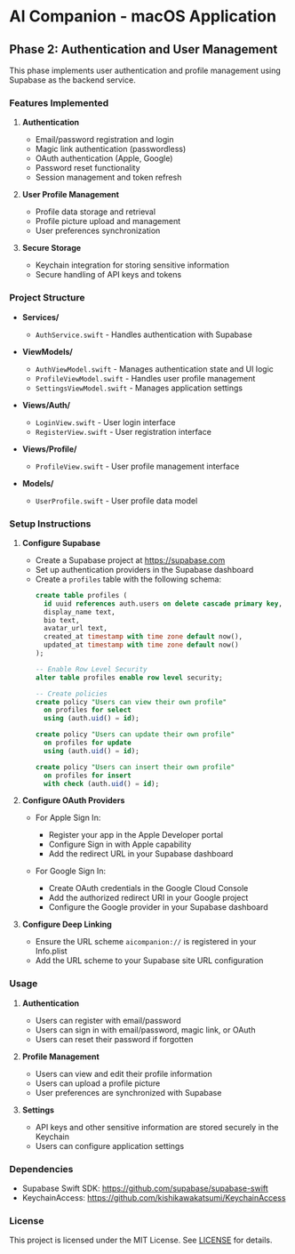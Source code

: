 
# AI Companion - macOS Application

## Phase 2: Authentication and User Management

This phase implements user authentication and profile management using Supabase as the backend service.

### Features Implemented

1. **Authentication**
   - Email/password registration and login
   - Magic link authentication (passwordless)
   - OAuth authentication (Apple, Google)
   - Password reset functionality
   - Session management and token refresh

2. **User Profile Management**
   - Profile data storage and retrieval
   - Profile picture upload and management
   - User preferences synchronization

3. **Secure Storage**
   - Keychain integration for storing sensitive information
   - Secure handling of API keys and tokens

### Project Structure

- **Services/**
  - `AuthService.swift` - Handles authentication with Supabase

- **ViewModels/**
  - `AuthViewModel.swift` - Manages authentication state and UI logic
  - `ProfileViewModel.swift` - Handles user profile management
  - `SettingsViewModel.swift` - Manages application settings

- **Views/Auth/**
  - `LoginView.swift` - User login interface
  - `RegisterView.swift` - User registration interface

- **Views/Profile/**
  - `ProfileView.swift` - User profile management interface

- **Models/**
  - `UserProfile.swift` - User profile data model

### Setup Instructions

1. **Configure Supabase**
   - Create a Supabase project at https://supabase.com
   - Set up authentication providers in the Supabase dashboard
   - Create a `profiles` table with the following schema:
     ```sql
     create table profiles (
       id uuid references auth.users on delete cascade primary key,
       display_name text,
       bio text,
       avatar_url text,
       created_at timestamp with time zone default now(),
       updated_at timestamp with time zone default now()
     );
     
     -- Enable Row Level Security
     alter table profiles enable row level security;
     
     -- Create policies
     create policy "Users can view their own profile" 
       on profiles for select 
       using (auth.uid() = id);
     
     create policy "Users can update their own profile" 
       on profiles for update 
       using (auth.uid() = id);
     
     create policy "Users can insert their own profile" 
       on profiles for insert 
       with check (auth.uid() = id);
     ```

2. **Configure OAuth Providers**
   - For Apple Sign In:
     - Register your app in the Apple Developer portal
     - Configure Sign in with Apple capability
     - Add the redirect URL in your Supabase dashboard

   - For Google Sign In:
     - Create OAuth credentials in the Google Cloud Console
     - Add the authorized redirect URI in your Google project
     - Configure the Google provider in your Supabase dashboard

3. **Configure Deep Linking**
   - Ensure the URL scheme `aicompanion://` is registered in your Info.plist
   - Add the URL scheme to your Supabase site URL configuration

### Usage

1. **Authentication**
   - Users can register with email/password
   - Users can sign in with email/password, magic link, or OAuth
   - Users can reset their password if forgotten

2. **Profile Management**
   - Users can view and edit their profile information
   - Users can upload a profile picture
   - User preferences are synchronized with Supabase

3. **Settings**
   - API keys and other sensitive information are stored securely in the Keychain
   - Users can configure application settings

### Dependencies

- Supabase Swift SDK: https://github.com/supabase/supabase-swift
- KeychainAccess: https://github.com/kishikawakatsumi/KeychainAccess

### License

This project is licensed under the MIT License. See [LICENSE](LICENSE) for details.
